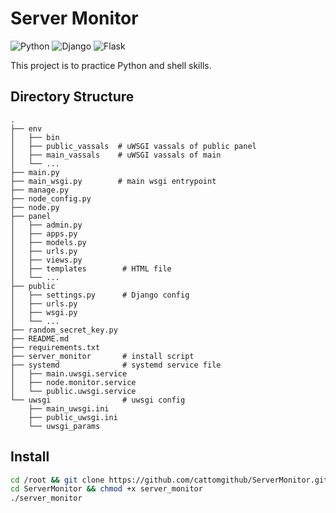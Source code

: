 # Server Monitor

![Python](https://img.shields.io/badge/python-3670A0?style=for-the-badge&logo=python&logoColor=ffdd54)
![Django](https://img.shields.io/badge/django-%23092E20.svg?style=for-the-badge&logo=django&logoColor=white)
![Flask](https://img.shields.io/badge/flask-%23000.svg?style=for-the-badge&logo=flask&logoColor=white)

This project is to practice Python and shell skills.


## Directory Structure
```
.
├── env
│   ├── bin
│   ├── public_vassals  # uWSGI vassals of public panel
│   ├── main_vassals    # uWSGI vassals of main
│   └── ...
├── main.py
├── main_wsgi.py        # main wsgi entrypoint
├── manage.py
├── node_config.py
├── node.py
├── panel
│   ├── admin.py
│   ├── apps.py
│   ├── models.py
│   ├── urls.py
│   ├── views.py
│   ├── templates        # HTML file
│   └── ...
├── public
│   ├── settings.py      # Django config
│   ├── urls.py
│   ├── wsgi.py
│   └── ...
├── random_secret_key.py
├── README.md
├── requirements.txt
├── server_monitor       # install script
├── systemd              # systemd service file
│   ├── main.uwsgi.service
│   ├── node.monitor.service
│   └── public.uwsgi.service
└── uwsgi                # uwsgi config
    ├── main_uwsgi.ini
    ├── public_uwsgi.ini
    └── uwsgi_params
```

## Install

```bash
cd /root && git clone https://github.com/cattomgithub/ServerMonitor.git
cd ServerMonitor && chmod +x server_monitor
./server_monitor
```